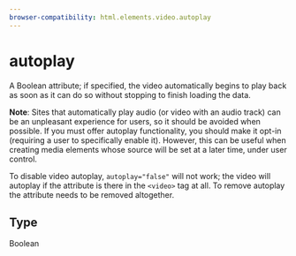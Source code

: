 ```yaml
---
browser-compatibility: html.elements.video.autoplay
---
```


# autoplay

A Boolean attribute; if specified, the video automatically begins to play back as soon as it can do so without stopping to finish loading the data.

**Note**: Sites that automatically play audio (or video with an audio track) can be an unpleasant experience for users, so it should be avoided when possible. If you must offer autoplay functionality, you should make it opt-in (requiring a user to specifically enable it). However, this can be useful when creating media elements whose source will be set at a later time, under user control.

To disable video autoplay, `autoplay="false"` will not work; the video will autoplay if the attribute is there in the `<video>` tag at all. To remove autoplay the attribute needs to be removed altogether.

 ## Type

 Boolean
